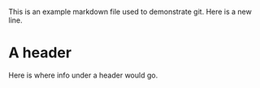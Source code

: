 This is an example markdown file used to demonstrate git.
Here is a new line.

# A header
Here is where info under a header would go.